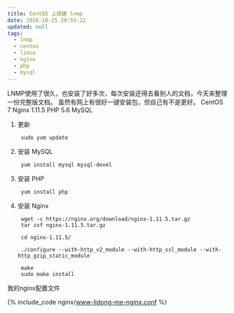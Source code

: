 ```yaml
---
title: CentOS 上搭建 lnmp
date: 2016-10-25 20:55:22
updated: null
tags:
  - lnmp
  - centos
  - linux
  - nginx
  - php
  - mysql
---
```


LNMP使用了很久，也安装了好多次，每次安装还得去看别人的文档，今天来整理一份完整版文档。 虽然有网上有很好一键安装包，但自己有不是更好。 CentOS 7 Nginx 1.11.5 PHP 5.6 MySQL

1. 更新

        sudo yum update

2. 安装 MySQL

        yum install mysql mysql-devel

3. 安装 PHP

        yum install php

4. 安装 Nginx

        wget -c https://nginx.org/download/nginx-1.11.5.tar.gz
        tar zxf nginx-1.11.5.tar.gz

        cd nginx-1.11.5/

        ./configure --with-http_v2_module --with-http_ssl_module --with-http_gzip_static_module

        make
        sudo make install


我的nginx配置文件

{% include_code nginx/www-lidong-me-nginx.conf %}

